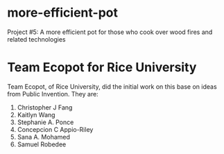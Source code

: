 # more-efficient-pot
Project #5: A more efficient pot for those who cook over wood fires and related technologies

# Team Ecopot for Rice University

Team Ecopot, of Rice University, did the initial work on this base on ideas from Public Invention.
They are:

1. Christopher J Fang
1. Kaitlyn Wang
1. Stephanie A. Ponce
1. Concepcion C Appio-Riley
1. Sana A. Mohamed
1. Samuel Robedee


